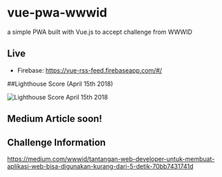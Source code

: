 # vue-pwa-wwwid
a simple PWA built with Vue.js to accept challenge from WWWID 

## Live

+ Firebase: https://vue-rss-feed.firebaseapp.com/#/

##Lighthouse Score (April 15th 2018)

![Lighthouse Score April 15th 2018](https://raw.githubusercontent.com/alfari16/vue-pwa-wwwid/master/fix.JPG)

## Medium Article soon!

## Challenge Information

https://medium.com/wwwid/tantangan-web-developer-untuk-membuat-aplikasi-web-bisa-digunakan-kurang-dari-5-detik-70bb7431741d
